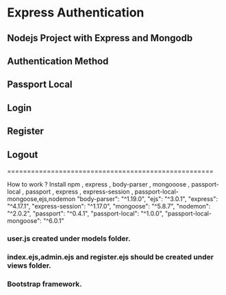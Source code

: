 # Express Authentication
## Nodejs Project with Express and Mongodb
## Authentication Method
## Passport Local
## Login
## Register
## Logout
====================================================

How to work ?
Install npm , express , body-parser , mongooose , passport-local , passport , express , express-session , passport-local-mongoose,ejs,nodemon
 "body-parser": "^1.19.0",
    "ejs": "^3.0.1",
    "express": "^4.17.1",
    "express-session": "^1.17.0",
    "mongoose": "^5.8.7",
    "nodemon": "^2.0.2",
    "passport": "^0.4.1",
    "passport-local": "^1.0.0",
    "passport-local-mongoose": "^6.0.1"
    
### user.js created under models folder.
### index.ejs,admin.ejs and register.ejs should be created under views folder.
### Bootstrap framework.

